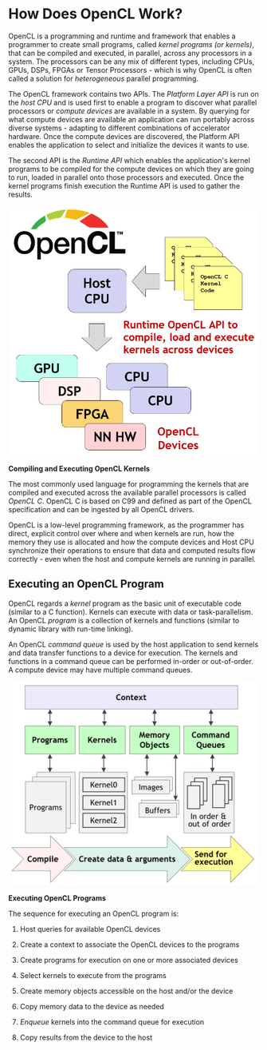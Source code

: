 # How Does OpenCL Work?

OpenCL is a programming and runtime and framework that enables a programmer to create small programs, called *kernel programs (or kernels)*, that can be compiled and executed, in parallel, across any processors in a system. The processors can be any mix of different types, including CPUs, GPUs, DSPs, FPGAs or Tensor Processors - which is why OpenCL is often called a solution for *heterogeneous* parallel programming.

The OpenCL framework contains two APIs. The *Platform Layer API* is run on the *host CPU* and is used first to enable a program to discover what parallel processors or *compute devices* are available in a system. By querying for what compute devices are available an application can run portably across diverse systems - adapting to different combinations of accelerator hardware. Once the compute devices are discovered, the Platform API enables the application to select and initialize the devices it wants to use.

The second API is the *Runtime API* which enables the application's kernel programs to be compiled for the compute devices on which they are going to run, loaded in parallel onto those processors and executed. Once the kernel programs finish execution the Runtime API is used to gather the results.

<p align="center">
<img src="../images/how_it_works.jpg" width=500 >
  
**Compiling and Executing OpenCL Kernels**
</p>



The most commonly used language for programming the kernels that are compiled and executed across the available parallel processors is called *OpenCL C*. OpenCL C is based on C99 and defined as part of the OpenCL specification and can be ingested by all OpenCL drivers. 

OpenCL is a low-level programming framework, as the programmer has direct, explicit control over where and when kernels are run, how the memory they use is allocated and how the compute devices and Host CPU synchronize their operations to ensure that data and computed results flow correctly - even when the host and compute kernels are running in parallel.

## Executing an OpenCL Program

OpenCL regards a *kernel* program as the basic unit of executable code (similar to a C function). Kernels can execute with data or task-parallelism. An OpenCL *program* is a collection of kernels and functions (similar to dynamic library with run-time linking).

An OpenCL *command queue* is used by the host application to send kernels and data transfer functions to a device for execution. The kernels and functions in a command queue can be performed in-order or out-of-order. A compute device may have multiple command queues.  

<img src="../images/executing_programs.jpg" width=500 >

**Executing OpenCL Programs**

The sequence for executing an OpenCL program is:

1. Host queries for available OpenCL devices

2. Create a context to associate the OpenCL devices to the programs 

3. Create programs for execution on one or more associated devices

4. Select kernels to execute from the programs

5. Create memory objects accessible on the host and/or the device

6. Copy memory data to the device as needed

7. *Enqueue* kernels into the command queue for execution

8. Copy results from the device to the host
